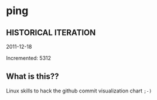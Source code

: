 # ping

## HISTORICAL ITERATION
2011-12-18

Incremented: 5312

## What is this?? 
Linux skills to hack the github commit visualization chart `;-)`
